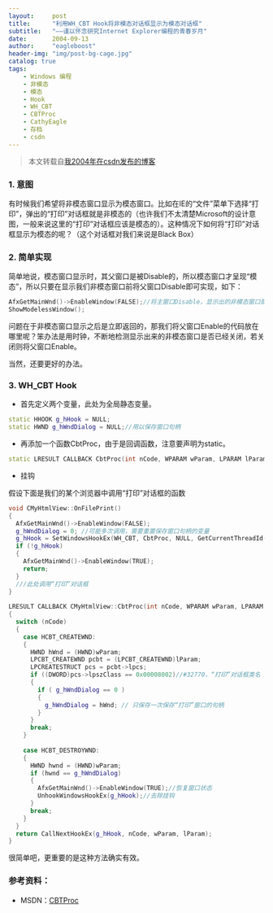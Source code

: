 ```yaml
---
layout:     post
title:      "利用WH_CBT Hook将非模态对话框显示为模态对话框"
subtitle:   "——谨以怀念研究Internet Explorer编程的青春岁月"
date:       2004-09-13
author:     "eagleboost"
header-img: "img/post-bg-cage.jpg"
catalog: true
tags:
    - Windows 编程
    - 非模态
    - 模态
    - Hook
    - WH_CBT
    - CBTProc
    - CathyEagle
    - 存档
    - csdn
---
```


> 本文转载自[我2004年在csdn发布的博客](https://blog.csdn.net/CathyEagle/article/details/106004)

### 1. 意图

有时候我们希望将非模态窗口显示为模态窗口。比如在IE的“文件”菜单下选择“打印”，弹出的“打印”对话框就是非模态的（也许我们不太清楚Microsoft的设计意图，一般来说这里的“打印”对话框应该是模态的）。这种情况下如何将“打印”对话框显示为模态的呢？（这个对话框对我们来说是Black Box）

### 2. 简单实现

简单地说，模态窗口显示时，其父窗口是被Disable的，所以模态窗口才呈现“模态”，所以只要在显示我们非模态窗口前将父窗口Disable即可实现，如下：

```c++
AfxGetMainWnd()->EnableWindow(FALSE);//将主窗口Disable，显示出的非模态窗口就变成模态的了
ShowModelessWindow();
```
问题在于非模态窗口显示之后是立即返回的，那我们将父窗口Enable的代码放在哪里呢？笨办法是用时钟，不断地检测显示出来的非模态窗口是否已经关闭，若关闭则将父窗口Enable。

当然，还要更好的办法。

### 3. WH_CBT Hook

+ 首先定义两个变量，此处为全局静态变量。
 
```c++
static HHOOK g_hHook = NULL;
static HWND g_hWndDialog = NULL;//用以保存窗口句柄
```

+ 再添加一个函数CbtProc，由于是回调函数，注意要声明为static。

```c++
static LRESULT CALLBACK CbtProc(int nCode, WPARAM wParam, LPARAM lParam);
```

+ 挂钩

假设下面是我们的某个浏览器中调用“打印”对话框的函数

```c++
void CMyHtmlView::OnFilePrint()
{
  AfxGetMainWnd()->EnableWindow(FALSE);
  g_hWndDialog = 0; //可能多次调用，需要重置保存窗口句柄的变量
  g_hHook = SetWindowsHookEx(WH_CBT, CbtProc, NULL, GetCurrentThreadId());
  if (!g_hHook)
  {
    AfxGetMainWnd()->EnableWindow(TRUE);
    return;
  }
  ///此处调用“打印”对话框
}
 
LRESULT CALLBACK CMyHtmlView::CbtProc(int nCode, WPARAM wParam, LPARAM lParam) 
{  
  switch (nCode)
  {
    case HCBT_CREATEWND:
    {
      HWND hWnd = (HWND)wParam;
      LPCBT_CREATEWND pcbt = (LPCBT_CREATEWND)lParam;
      LPCREATESTRUCT pcs = pcbt->lpcs;
      if ((DWORD)pcs->lpszClass == 0x00008002)//#32770，“打印”对话框类名
      {
        if ( g_hWndDialog == 0 )
        {
          g_hWndDialog = hWnd; // 只保存一次保存“打印”窗口的句柄
        }
      }
      break;
    }
    
    case HCBT_DESTROYWND:
    {
      HWND hwnd = (HWND)wParam;
      if (hwnd == g_hWndDialog)
      {
        AfxGetMainWnd()->EnableWindow(TRUE);//恢复窗口状态
        UnhookWindowsHookEx(g_hHook);//去除挂钩
      }
      break;
    }
  }
  return CallNextHookEx(g_hHook, nCode, wParam, lParam); 
} 
```

很简单吧，更重要的是这种方法确实有效。
 
### 参考资料：
+ MSDN：[CBTProc](https://docs.microsoft.com/en-us/previous-versions/windows/desktop/legacy/ms644977(v%3Dvs.85))